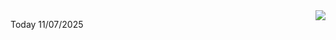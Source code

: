 <img align="right" src="https://media.giphy.com/media/M9gbBd9nbDrOTu1Mqx/giphy.gif">


Today 11/07/2025
